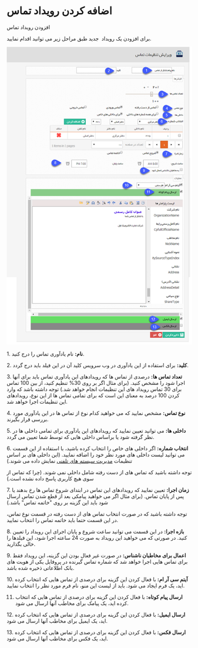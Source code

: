 # اضافه کردن رویداد تماس

افزودن رویداد تماس 

برای افزودن یک رویداد  جدید طبق مراحل زیر می توانید اقدام نمایید. 

![](AddCallsnotificationsettings/AddCallsnotificationsettings.png)

1\. **نام:** نام یادآوری تماس را درج کنید.

2\. **کلید:** برای استفاده از این یادآوری در وب سرویس کلید آن در این فیلد باید درج گردد.

3\. **تعداد تماس ها:** درصدی از تماس ها که رویدادهای این یادآوری تماس باید برای آنها اجرا شود را مشخص کنید. (برای مثال اگر بر روی 30% تنظیم کنید، از بین 100 تماس برای 30 تماس رویداد های این تنظیمات انجام خواهد شد.) توجه داشته باشد که وارد کردن 100 درصد به معنای این است که برای تمامی تماس ها از این نوع، رویدادهای این تنظیمات اجرا خواهد شد.

4\. **نوع تماس:** مشخص نمایید که می خواهید کدام نوع از تماس ها در این یادآوری مورد بررسی قرار بگیرند.

5\. **داخلی ها:** می توانید تعیین نمایید که رویدادهای این یادآوری برای تمامی داخلی ها در نظر گرفته شود یا براساس داخلی هایی که توسط شما تعیین می گردد.

6\. **انتخاب شماره:** اگر داخلی های خاص را انتخاب کرده باشید، با استفاده از این قسمت می توانید لیست داخلی های مورد نظر خود را اضافه نمایید. (این داخلی های بر اساس تنظیمات [مدیریت سیستم های تلفنی](../Phonesystemsmanagement.md) نمایش داده می شوند.)

توجه داشته باشید که تماس های از دست رفته شامل داخلی نمی شوند. (چرا که تماس از سوی هیچ کاربری پاسخ داده نشده است.)

7\. **زمان اجرا:** تعیین نمایید که رویدادهای این تماس در ابتدای شروع تماس ها رخ بدهند یا پس از پایان تماس. (برای مثال اگر می خواهید پیامکی بعد از قطع شدن تماس ارسال شود باید این گزینه بر روی "خاتمه تماس" باشد.)

توجه داشته باشید که در صورت انتخاب تماس های از دست رفته در قسمت نوع تماس، در این قسمت حتما باید خاتمه تماس را انتخاب نمایید.

8\. **بازه اجرا:** در این قسمت می توانید ساعت شروع و پایان اجرای این رویداد را تعیین کنید. در صورتی که می خواهید این رویداد به صورت 24 ساعته اجرا شود، این فیلدها را خالی بگذارید.

9\. **اعمال برای مخاطبان ناشناس:** در صورت غیر فعال بودن این گزینه، این رویداد فقط برای تماس هایی اجرا خواهد شد که شماره تماس گیرنده در پروفایل یکی از هویت های بانک اطلاعاتی ذخیره شده باشد.

10\. **آیتم سی آر ام:** با فعال کردن این گزینه برای درصدی از تماس هایی که انتخاب کرده اید، یک فرم ایجاد می شود. باید از لیست این منو، نام فرم مورد نظر را انتخاب نمایید.

11. **ارسال پیام کوتاه:** با فعال کردن این گزینه برای درصدی از تماس هایی که انتخاب کرده اید، یک پیامک برای مخاطب آنها ارسال می شود.

12. **ارسال ایمیل:** با فعال کردن این گزینه برای درصدی از تماس هایی که انتخاب کرده اید، یک ایمیل برای مخاطب آنها ارسال می شود.

13\. **ارسال فکس:** با فعال کردن این گزینه برای درصدی از تماس هایی که انتخاب کرده اید، یک فکس برای مخاطب آنها ارسال می شود.